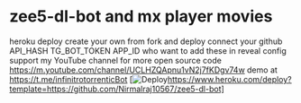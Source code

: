 # zee5-dl-bot and mx player movies
heroku deploy create your own from fork and deploy connect your github
API_HASH
TG_BOT_TOKEN
APP_ID
who want to add these in reveal config
support my YouTube channel for more open source code 
https://m.youtube.com/channel/UCLHZQApnu1vN2j7fKDgv74w
demo at https://t.me/infinitrotorrenticBot
[![Deploy](https://www.herokucdn.com/deploy/button.svg)https://www.heroku.com/deploy?template=https://github.com/Nirmalraj10567/zee5-dl-bot]
